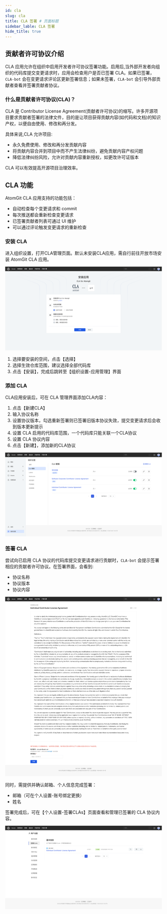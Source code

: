 ```yaml
---
id: cla
slug: cla
title: CLA 签署 # 页面标题
sidebar_lable: CLA 签署
hide_title: true
---
```


## 贡献者许可协议介绍 

CLA 应用允许在组织中启用开发者许可协议签署功能。启用后,当外部开发者向组织的代码库提交变更请求时，应用会检查用户是否已签署 CLA。如果已签署，`CLA-bot` 会在变更请求评论区更新签署信息；如果未签署，`CLA-bot` 会引导外部贡献者查看并签署贡献者协议。

### 什么是贡献者许可协议(CLA)？

CLA 是 Contributor License Agreement(贡献者许可协议)的缩写。许多开源项目要求贡献者签署的法律文件，目的是让项目获得贡献内容(如代码和文档)的知识产权，以便自由使用、修改和再分发。

具体来说,CLA 允许项目:

- 永久免费使用、修改和再分发贡献内容 
- 将贡献内容合并到项目中而不产生法律纠纷，避免贡献内容产权问题 
- 降低法律纠纷风险，允许对贡献内容重新授权，如更改许可证版本 

CLA 可以有效提高开源项目治理效率。

## CLA 功能

AtomGit CLA 应用支持的功能包括：

- 自动检查每个变更请求和 commit
- 每次推送都会重新检查变更请求
- 已签署贡献者列表可通过 UI 维护
- 可以通过评论触发变更请求的重新检查

### 安装 CLA

进入组织设置，打开CLA管理页面。默认未安装CLA应用，需自行前往开放市场安装 AtomGit CLA 应用。

![cla 安装](./img/cla-install.png)

1. 选择要安装的空间，点击【选择】 
2. 选择生效仓库范围，建议选择全部代码库 
3. 点击【安装】，完成后跳转至【组织设置-应用管理】界面 

### 添加 CLA

CLA应用安装后，可在 CLA 管理界面添加CLA内容：

1. 点击【新建CLA】 
2. 输入协议名称 
3. 设置协议版本，勾选重新签署则已签署旧版本协议失效，提交变更请求后会收到版本更新提示 
4. 设置 CLA 启用的代码库范围，一个代码库只能关联一个CLA协议 
5. 设置 CLA 协议内容 
6. 点击【新建】，添加新的CLA协议 

![cla 列表](./img/cla-list.png)

### 签署 CLA

尝试向已启用 CLA 协议的代码库提交变更请求进行贡献时，`CLA-bot` 会提示签署相应的贡献者许可协议。在签署界面，会看到:

- 协议名称
- 协议版本
- 协议内容

![cla 详情](./img/cla-detail.png)

同时，需提供并确认邮箱、个人信息完成签署：

- 邮箱（可在个人设置-账号绑定更换）
- 姓名 

签署完成后，可在【个人设置-签署CLAs】页面查看和管理已签署的 CLA 协议内容。

![已签署 cla](./img/my-clas.png)